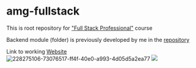 # amg-fullstack
This is root repository for ["Full Stack Professional"](https://amigoscode.com/p/full-stack-professional)  course

Backend module (folder) is previously developed by me in the [repository](https://github.com/roman-andriiv/amg-backend-api)

Link to working [Website](http://andriiv-backend-api-env.eba-bkda3sms.eu-central-1.elasticbeanstalk.com/)
![228275106-73076517-ff4f-40e0-a993-4d05d5a2ea77](https://github.com/roman-andriiv/AmgBackend/assets/63511356/9822f4d9-e4e4-44df-a6c2-b05e9ef16c52)
<img src="https://t.bkit.co/w_65017e6d05d1c.gif" />
